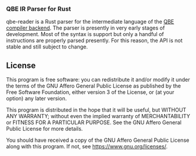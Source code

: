 ### QBE IR Parser for Rust

qbe-reader is a Rust parser for the intermediate language of the [QBE compiler backend][qbe web].
The parser is presently in very early stages of development.
Most of the syntax is support but only a handful of instructions are properly parsed presently.
For this reason, the API is not stable and still subject to change.

## License

This program is free software: you can redistribute it and/or modify it
under the terms of the GNU Affero General Public License as published by
the Free Software Foundation, either version 3 of the License, or (at
your option) any later version.

This program is distributed in the hope that it will be useful, but
WITHOUT ANY WARRANTY; without even the implied warranty of
MERCHANTABILITY or FITNESS FOR A PARTICULAR PURPOSE. See the GNU Affero
General Public License for more details.

You should have received a copy of the GNU Affero General Public License
along with this program. If not, see <https://www.gnu.org/licenses/>.

[qbe web]: https://c9x.me/compile/
